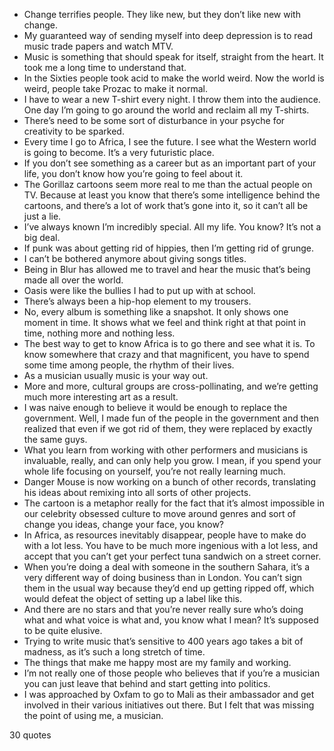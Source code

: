  - Change terrifies people. They like new, but they don’t like new with change.
 - My guaranteed way of sending myself into deep depression is to read music trade papers and watch MTV.
 - Music is something that should speak for itself, straight from the heart. It took me a long time to understand that.
 - In the Sixties people took acid to make the world weird. Now the world is weird, people take Prozac to make it normal.
 - I have to wear a new T-shirt every night. I throw them into the audience. One day I’m going to go around the world and reclaim all my T-shirts.
 - There’s need to be some sort of disturbance in your psyche for creativity to be sparked.
 - Every time I go to Africa, I see the future. I see what the Western world is going to become. It’s a very futuristic place.
 - If you don’t see something as a career but as an important part of your life, you don’t know how you’re going to feel about it.
 - The Gorillaz cartoons seem more real to me than the actual people on TV. Because at least you know that there’s some intelligence behind the cartoons, and there’s a lot of work that’s gone into it, so it can’t all be just a lie.
 - I’ve always known I’m incredibly special. All my life. You know? It’s not a big deal.
 - If punk was about getting rid of hippies, then I’m getting rid of grunge.
 - I can’t be bothered anymore about giving songs titles.
 - Being in Blur has allowed me to travel and hear the music that’s being made all over the world.
 - Oasis were like the bullies I had to put up with at school.
 - There’s always been a hip-hop element to my trousers.
 - No, every album is something like a snapshot. It only shows one moment in time. It shows what we feel and think right at that point in time, nothing more and nothing less.
 - The best way to get to know Africa is to go there and see what it is. To know somewhere that crazy and that magnificent, you have to spend some time among people, the rhythm of their lives.
 - As a musician usually music is your way out.
 - More and more, cultural groups are cross-pollinating, and we’re getting much more interesting art as a result.
 - I was naive enough to believe it would be enough to replace the government. Well, I made fun of the people in the government and then realized that even if we got rid of them, they were replaced by exactly the same guys.
 - What you learn from working with other performers and musicians is invaluable, really, and can only help you grow. I mean, if you spend your whole life focusing on yourself, you’re not really learning much.
 - Danger Mouse is now working on a bunch of other records, translating his ideas about remixing into all sorts of other projects.
 - The cartoon is a metaphor really for the fact that it’s almost impossible in our celebrity obsessed culture to move around genres and sort of change you ideas, change your face, you know?
 - In Africa, as resources inevitably disappear, people have to make do with a lot less. You have to be much more ingenious with a lot less, and accept that you can’t get your perfect tuna sandwich on a street corner.
 - When you’re doing a deal with someone in the southern Sahara, it’s a very different way of doing business than in London. You can’t sign them in the usual way because they’d end up getting ripped off, which would defeat the object of setting up a label like this.
 - And there are no stars and that you’re never really sure who’s doing what and what voice is what and, you know what I mean? It’s supposed to be quite elusive.
 - Trying to write music that’s sensitive to 400 years ago takes a bit of madness, as it’s such a long stretch of time.
 - The things that make me happy most are my family and working.
 - I’m not really one of those people who believes that if you’re a musician you can just leave that behind and start getting into politics.
 - I was approached by Oxfam to go to Mali as their ambassador and get involved in their various initiatives out there. But I felt that was missing the point of using me, a musician.

30 quotes